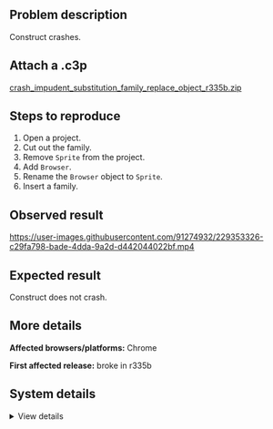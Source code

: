 ## Problem description

Construct crashes.

## Attach a .c3p

[crash_impudent_substitution_family_replace_object_r335b.zip](https://github.com/WilsonPercival/WilsonPercival/files/11132206/crash_impudent_substitution_family_replace_object_r335b.zip)

## Steps to reproduce

1. Open a project.
2. Cut out the family.
3. Remove `Sprite` from the project.
4. Add `Browser`.
5. Rename the `Browser` object to `Sprite`.
6. Insert a family.

## Observed result

https://user-images.githubusercontent.com/91274932/229353326-c29fa798-bade-4dda-9a2d-d442044022bf.mp4

## Expected result

Construct does not crash.

## More details



**Affected browsers/platforms:** Chrome

**First affected release:** broke in r335b

## System details

<details><summary>View details</summary>

Error report information
Type: unhandled rejection
Reason: Error: d.E5 is not a function @ TypeError: d.E5 is not a function at Xdb (https://editor.construct.net/r335/components/bars/projectBar/projectBar.js:2:167) at window.XS.wLa (https://editor.construct.net/r335/components/bars/projectBar/projectBar.js:96:129) at Array. (https://editor.construct.net/r335/components/bars/projectBar/projectBar.js:92:136) at CCG.oh.g.K.aKa.dispatchEvent (https://editor.construct.net/r335/main.js:1233:399) at CCG.oh.g.K.aKa.ZM (https://editor.construct.net/r335/main.js:1602:339) at CCG.oh.g.K.aKa.fG (https://editor.construct.net/r335/main.js:1597:24) at d.yk (https://editor.construct.net/r335/main.js:1625:321) at DU (https://editor.construct.net/r335/components/bars/projectBar/projectBar.js:1:166) at Deb (https://editor.construct.net/r335/components/bars/projectBar/projectBar.js:37:231) at async window.afb.gd (https://editor.construct.net/r335/main.js:2517:205)
Stack: TypeError: d.E5 is not a function at Xdb (https://editor.construct.net/r335/components/bars/projectBar/projectBar.js:2:167) at window.XS.wLa (https://editor.construct.net/r335/components/bars/projectBar/projectBar.js:96:129) at Array. (https://editor.construct.net/r335/components/bars/projectBar/projectBar.js:92:136) at CCG.oh.g.K.aKa.dispatchEvent (https://editor.construct.net/r335/main.js:1233:399) at CCG.oh.g.K.aKa.ZM (https://editor.construct.net/r335/main.js:1602:339) at CCG.oh.g.K.aKa.fG (https://editor.construct.net/r335/main.js:1597:24) at d.yk (https://editor.construct.net/r335/main.js:1625:321) at DU (https://editor.construct.net/r335/components/bars/projectBar/projectBar.js:1:166) at Deb (https://editor.construct.net/r335/components/bars/projectBar/projectBar.js:37:231) at async window.afb.gd (https://editor.construct.net/r335/main.js:2517:205)
Construct version: r335
URL: https://editor.construct.net/r335/
Date: Sun Apr 02 2023 15:24:45 GMT+0300 (Восточная Европа, летнее время)
Uptime: 62.6 s

Platform information
Product: Construct 3 r335 (beta)
Browser: Chrome 109.0.5414.120
Browser engine: Chromium
Context: browser
Operating system: Windows NT 0.1.0
Device type: desktop
Device pixel ratio: 1
Logical CPU cores: 2
Approx. device memory: 4 GB
User agent: Mozilla/5.0 (Windows NT 10.0; Win64; x64) AppleWebKit/537.36 (KHTML, like Gecko) Chrome/109.0.0.0 Safari/537.36
Language setting: en-US

WebGL information
Version string: WebGL 2.0 (OpenGL ES 3.0 Chromium)
Numeric version: 2
Supports NPOT textures: yes
Supports GPU profiling: no
Supports highp precision: yes
Vendor: Google Inc. (Google)
Renderer: ANGLE (Google, Vulkan 1.3.0 (SwiftShader Device (Subzero) (0x0000C0DE)), SwiftShader driver)
Major performance caveat: yes
Maximum texture size: 8192
Point size range: 1 to 1023
Extensions: EXT_color_buffer_float, EXT_color_buffer_half_float, EXT_float_blend, EXT_texture_compression_bptc, EXT_texture_compression_rgtc, EXT_texture_filter_anisotropic, OES_draw_buffers_indexed, OES_texture_float_linear, WEBGL_compressed_texture_astc, WEBGL_compressed_texture_etc, WEBGL_compressed_texture_etc1, WEBGL_compressed_texture_s3tc, WEBGL_compressed_texture_s3tc_srgb, WEBGL_debug_renderer_info, WEBGL_lose_context, WEBGL_multi_draw, OVR_multiview2

</details>
